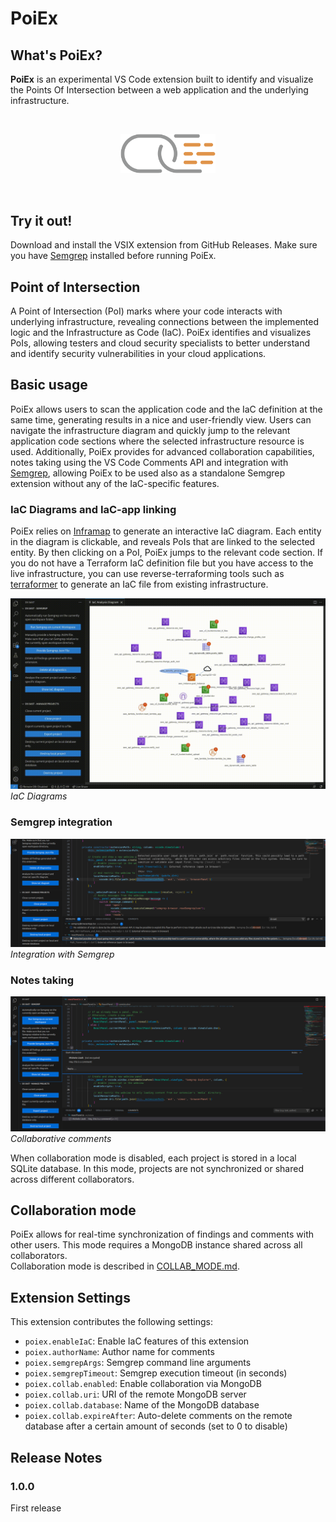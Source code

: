 # PoiEx

## What's PoiEx?

**PoiEx** is an experimental VS Code extension built to identify and visualize the Points Of Intersection between a web application and the underlying infrastructure.  

</br>
<p align="center">
    <img src="images/logo-1.png" width="30%" alt="PoiEx logo">
</p>
</br>

## Try it out!

Download and install the VSIX extension from GitHub Releases. Make sure you have [Semgrep](https://semgrep.dev/) installed before running PoiEx.

## Point of Intersection

A Point of Intersection (PoI) marks where your code interacts with underlying infrastructure, revealing connections between the implemented logic and the Infrastructure as Code (IaC). PoiEx identifies and visualizes PoIs, allowing testers and cloud security specialists to better understand and identify security vulnerabilities in your cloud applications.

## Basic usage

PoiEx allows users to scan the application code and the IaC definition at the same time, generating results in a nice and user-friendly view. Users can navigate the infrastructure diagram and quickly jump to the relevant application code sections where the selected infrastructure resource is used. Additionally, PoiEx provides for advanced collaboration capabilities, notes taking using the VS Code Comments API and integration with [Semgrep](https://semgrep.dev/), allowing PoiEx to be used also as a standalone Semgrep extension without any of the IaC-specific features.

### IaC Diagrams and IaC-app linking

PoiEx relies on [Inframap](https://github.com/cycloidio/inframap/) to generate an interactive IaC diagram. Each entity in the diagram is clickable, and reveals PoIs that are linked to the selected entity. By then clicking on a PoI, PoiEx jumps to the relevant code section. If you do not have a Terraform IaC definition file but you have access to the live infrastructure, you can use reverse-terraforming tools such as [terraformer](https://github.com/GoogleCloudPlatform/terraformer) to generate an IaC file from existing infrastructure.

![IaC Diagrams](images/animation-diagram.gif)
*IaC Diagrams*

### Semgrep integration

![Semgrep integration](images/feature-findings.png)
*Integration with Semgrep*

### Notes taking

![Collaborative comments](images/feature-comments.png)
*Collaborative comments*

When collaboration mode is disabled, each project is stored in a local SQLite database. In this mode, projects are not synchronized or shared across different collaborators.

## Collaboration mode
PoiEx allows for real-time synchronization of findings and comments with other users. This mode requires a MongoDB instance shared across all collaborators.  
Collaboration mode is described in [COLLAB_MODE.md](./COLLAB_MODE.md).

## Extension Settings

This extension contributes the following settings:

* `poiex.enableIaC`: Enable IaC features of this extension 
* `poiex.authorName`: Author name for comments
* `poiex.semgrepArgs`: Semgrep command line arguments
* `poiex.semgrepTimeout`: Semgrep execution timeout (in seconds)
* `poiex.collab.enabled`: Enable collaboration via MongoDB
* `poiex.collab.uri`: URI of the remote MongoDB server
* `poiex.collab.database`: Name of the MongoDB database
* `poiex.collab.expireAfter`: Auto-delete comments on the remote database after a certain amount of seconds (set to 0 to disable)

## Release Notes

### 1.0.0

First release
